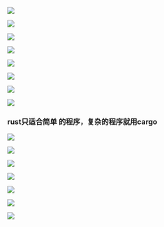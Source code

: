 ![](https://gitee.com/hxc8/images4/raw/master/img/202407172321514.jpg)

![](https://gitee.com/hxc8/images4/raw/master/img/202407172321056.jpg)

![](https://gitee.com/hxc8/images4/raw/master/img/202407172321495.jpg)

![](https://gitee.com/hxc8/images4/raw/master/img/202407172321562.jpg)

![](https://gitee.com/hxc8/images4/raw/master/img/202407172322917.jpg)

![](https://gitee.com/hxc8/images4/raw/master/img/202407172322331.jpg)

![](https://gitee.com/hxc8/images4/raw/master/img/202407172322438.jpg)

![](https://gitee.com/hxc8/images4/raw/master/img/202407172322915.jpg)

### **rust只适合简单 的程序，复杂的程序就用cargo**

![](https://gitee.com/hxc8/images4/raw/master/img/202407172322196.jpg)

![](https://gitee.com/hxc8/images4/raw/master/img/202407172322221.jpg)

![](https://gitee.com/hxc8/images4/raw/master/img/202407172322639.jpg)

![](https://gitee.com/hxc8/images4/raw/master/img/202407172322064.jpg)

![](https://gitee.com/hxc8/images4/raw/master/img/202407172322501.jpg)

![](https://gitee.com/hxc8/images4/raw/master/img/202407172322067.jpg)

![](https://gitee.com/hxc8/images4/raw/master/img/202407172322512.jpg)